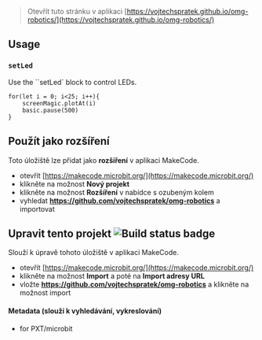 
> Otevřít tuto stránku v aplikaci [https://vojtechspratek.github.io/omg-robotics/](https://vojtechspratek.github.io/omg-robotics/)

## Usage

### ``setLed``

Use the ``setLed` block to control LEDs.

```blocks
for(let i = 0; i<25; i++){
    screenMagic.plotAt(i)
    basic.pause(500)   
}
```

## Použít jako rozšíření

Toto úložiště lze přidat jako **rozšíření** v aplikaci MakeCode.

* otevřít [https://makecode.microbit.org/](https://makecode.microbit.org/)
* klikněte na možnost **Nový projekt**
* klikněte na možnost **Rozšíření** v nabídce s ozubeným kolem
* vyhledat **https://github.com/vojtechspratek/omg-robotics** a importovat

## Upravit tento projekt ![Build status badge](https://github.com/vojtechspratek/omg-robotics/workflows/MakeCode/badge.svg)

Slouží k úpravě tohoto úložiště v aplikaci MakeCode.

* otevřít [https://makecode.microbit.org/](https://makecode.microbit.org/)
* klikněte na možnost **Import** a poté na **Import adresy URL**
* vložte **https://github.com/vojtechspratek/omg-robotics** a klikněte na možnost import


#### Metadata (slouží k vyhledávání, vykreslování)

* for PXT/microbit
<script src="https://makecode.com/gh-pages-embed.js"></script><script>makeCodeRender("{{ site.makecode.home_url }}", "{{ site.github.owner_name }}/{{ site.github.repository_name }}");</script>
